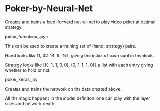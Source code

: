 # Poker-by-Neural-Net

Creates and trains a feed-forward neural-net to play video poker at optimal strategy.

poker_functions_.py :

  This can be used to create a training set of (hand, strategy) pairs.
  
  Hand looks like [1, 32, 14, 8, 45], giving the index of each card in the deck.
  
  Strategy looks like [(0, 1, 1, 0, 0), (0, 1, 1, 1, 0)], a list with each entry giving whether to hold or not.
  
  
 poker_keras_.py
 
  Creates and trains the network on the data created above.
  
  All the magic happens in the model definiton: one can play with the layer sizes and network depth.
  
  
  
  
  
